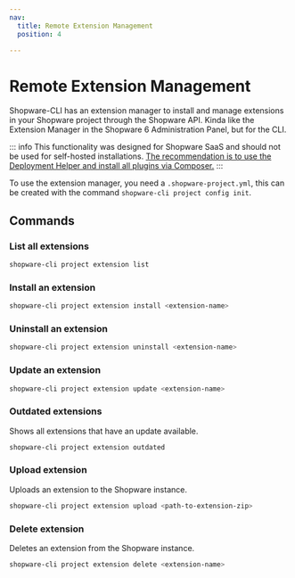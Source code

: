 ```yaml
---
nav:
  title: Remote Extension Management
  position: 4

---
```


# Remote Extension Management

Shopware-CLI has an extension manager to install and manage extensions in your Shopware project through the Shopware API. Kinda like the Extension Manager in the Shopware 6 Administration Panel, but for the CLI.

::: info
This functionality was designed for Shopware SaaS and should not be used for self-hosted installations. [The recommendation is to use the Deployment Helper and install all plugins via Composer.](../../../guides/hosting/installation-updates/deployments/deployment-helper.md)
:::

To use the extension manager, you need a `.shopware-project.yml`, this can be created with the command `shopware-cli project config init`.

## Commands

### List all extensions

```bash
shopware-cli project extension list
```

### Install an extension

```bash
shopware-cli project extension install <extension-name>
```

### Uninstall an extension

```bash
shopware-cli project extension uninstall <extension-name>
```

### Update an extension

```bash
shopware-cli project extension update <extension-name>
```

### Outdated extensions

Shows all extensions that have an update available.

```bash
shopware-cli project extension outdated
```

### Upload extension

Uploads an extension to the Shopware instance.

```bash
shopware-cli project extension upload <path-to-extension-zip>
```

### Delete extension

Deletes an extension from the Shopware instance.

```bash
shopware-cli project extension delete <extension-name>
```
